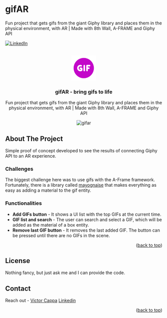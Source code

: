 # gifAR
Fun project that gets gifs from the giant Giphy library and places them in the physical environment, with AR | Made with 8th Wall, A-FRAME and Giphy API

<div id="top"></div>

[![LinkedIn][linkedin-shield]][linkedin-url]


<!-- PROJECT LOGO -->
 

<br />
<div align="center">
  <a href="https://github.com/victorcappa/ecolab">
    <img src="logo.png" alt="Logo" width="80" height="80">
  </a>

<h3 align="center">gifAR - bring gifs to life</h3>

  <p align="center">
Fun project that gets gifs from the giant Giphy library and places them in the physical environment, with AR | Made with 8th Wall, A-FRAME and Giphy API
  </p>
  

![gifar](https://github.com/victorcappa/gifar/assets/40408965/68237c8b-850a-4bfe-9e72-e3c55f4b110f)



</div>


<!-- ABOUT THE PROJECT -->
## About The Project

 
<p align="left">
 <p> 
Simple proof of concept developed to see the results of connecting Giphy API to an AR experience.

 </p>
 
  <h3>Challenges</h3
<p>
  The biggest challenge here was to use gifs with the A-Frame framework.
  Fortunately, there is a library called <a href="https://github.com/mayognaise/aframe-gif-shader" target="_blank">mayognaise</a>
  that makes everything as easy as adding a material to the gif entity.
</p>

<h3>Functionalities</h3>
 
<p>
  <ul>
    <li><b>Add GIFs button</b> - It shows a UI list with the top GIFs at the current time.</li>
    <li><b>GIF list and search</b> - The user can search and select a GIF, which will be added as the material of a box entity.</li>
    <li><b>Remove last GIF button</b> - It removes the last added GIF. The button can be pressed until there are no GIFs in the scene.</li>
  </ul>
</p>



<p align="right">(<a href="#top">back to top</a>)</p>


<!-- LICENSE -->
## License

Nothing fancy, but just ask me and I can provide the code.

<!-- CONTACT -->
## Contact

Reach out - <a href = "mailto: cappacurta@gmail.com">Victor Cappa</a>
<a href="https://www.linkedin.com/in/victor-cappa-50839788/">Linkedin</a>

<p align="right">(<a href="#top">back to top</a>)</p>

[linkedin-shield]: https://img.shields.io/badge/-LinkedIn-black.svg?style=for-the-badge&logo=linkedin&colorB=555
[linkedin-url]: https://www.linkedin.com/in/victor-cappa-50839788/
